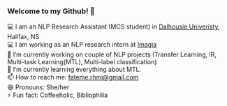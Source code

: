 ### Welcome to my Github! 👋

💻 I am an NLP Research Assistant (MCS student) in [Dalhousie Univeristy](https://www.dal.ca/), Halifax, NS      
💻 I am working as an NLP research intern at [Imagia](https://imagia.com/)      
🔭 I’m currently working on couple of NLP projects (Transfer Learning, IR, Multi-task Learning(MTL), Multi-label classification)     
🌱 I’m currently learning everything about MTL.            
📫 How to reach me: fateme.rhmi@gmail.com       
😄 Pronouns: She/her       
⚡ Fun fact: Coffeeholic, Bibliophilia
<!--
**fatemerhmi/fatemerhmi** is a ✨ _special_ ✨ repository because its `README.md` (this file) appears on your GitHub profile.

Here are some ideas to get you started:

- 🔭 I’m currently working on ...
- 🌱 I’m currently learning ...
- 👯 I’m looking to collaborate on ...
- 🤔 I’m looking for help with ...
- 💬 Ask me about ...
- 📫 How to reach me: ...
- 😄 Pronouns: ...
- ⚡ Fun fact: ...
-->
